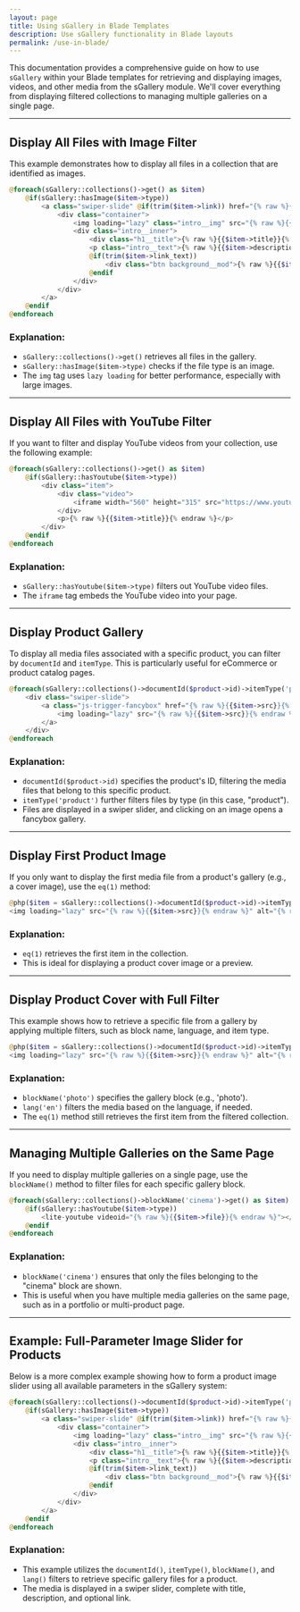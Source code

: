 ```yaml
---
layout: page
title: Using sGallery in Blade Templates
description: Use sGallery functionality in Blade layouts
permalink: /use-in-blade/
---
```


This documentation provides a comprehensive guide on how to use `sGallery` within your Blade templates for
retrieving and displaying images, videos, and other media from the sGallery module. We'll cover everything
from displaying filtered collections to managing multiple galleries on a single page.

---

## Display All Files with Image Filter

This example demonstrates how to display all files in a collection that are identified as images.

```php
@foreach(sGallery::collections()->get() as $item)
    @if(sGallery::hasImage($item->type))
        <a class="swiper-slide" @if(trim($item->link)) href="{% raw %}{{$item->link}}{% endraw %}" @endif>
            <div class="container">
                <img loading="lazy" class="intro__img" src="{% raw %}{{$item->src}}{% endraw %}" alt="{% raw %}{{$item->alt}}{% endraw %}" width="1440" height="456">
                <div class="intro__inner">
                    <div class="h1__title">{% raw %}{{$item->title}}{% endraw %}</div>
                    <p class="intro__text">{% raw %}{{$item->description}}{% endraw %}</p>
                    @if(trim($item->link_text)) 
                        <div class="btn background__mod">{% raw %}{{$item->link_text}}{% endraw %}</div> 
                    @endif
                </div>
            </div>
        </a>
    @endif
@endforeach
```

### Explanation:

- `sGallery::collections()->get()` retrieves all files in the gallery.
- `sGallery::hasImage($item->type)` checks if the file type is an image.
- The `img` tag uses `lazy loading` for better performance, especially with large images.

---

## Display All Files with YouTube Filter

If you want to filter and display YouTube videos from your collection, use the following example:

```php
@foreach(sGallery::collections()->get() as $item)
    @if(sGallery::hasYoutube($item->type))
        <div class="item">
            <div class="video">
                <iframe width="560" height="315" src="https://www.youtube.com/embed/{% raw %}{{$item->file}}{% endraw %}" title="YouTube video player" allow="accelerometer; autoplay; clipboard-write; encrypted-media; gyroscope; picture-in-picture" allowfullscreen></iframe>
            </div>
            <p>{% raw %}{{$item->title}}{% endraw %}</p>
        </div>
    @endif
@endforeach
```

### Explanation:

- `sGallery::hasYoutube($item->type)` filters out YouTube video files.
- The `iframe` tag embeds the YouTube video into your page.

---

## Display Product Gallery

To display all media files associated with a specific product, you can filter by `documentId` and `itemType`.
This is particularly useful for eCommerce or product catalog pages.

```php
@foreach(sGallery::collections()->documentId($product->id)->itemType('product')->get() as $item)
    <div class="swiper-slide">
        <a class="js-trigger-fancybox" href="{% raw %}{{$item->src}}{% endraw %}" data-fancybox="product-gallery">
            <img loading="lazy" src="{% raw %}{{$item->src}}{% endraw %}" width="440" height="440" />
        </a>
    </div>
@endforeach
```

### Explanation:

- `documentId($product->id)` specifies the product's ID, filtering the media files that belong to this specific product.
- `itemType('product')` further filters files by type (in this case, "product").
- Files are displayed in a swiper slider, and clicking on an image opens a fancybox gallery.

---

## Display First Product Image

If you only want to display the first media file from a product's gallery (e.g., a cover image), use the `eq(1)` method:

```php
@php($item = sGallery::collections()->documentId($product->id)->itemType('product')->eq(1))
<img loading="lazy" src="{% raw %}{{$item->src}}{% endraw %}" alt="{% raw %}{{$item->alt}}{% endraw %}" width="440" height="440" />
```

### Explanation:

- `eq(1)` retrieves the first item in the collection.
- This is ideal for displaying a product cover image or a preview.

---

## Display Product Cover with Full Filter

This example shows how to retrieve a specific file from a gallery by applying multiple filters, such as block name, language, and item type.

```php
@php($item = sGallery::collections()->documentId($product->id)->itemType('product')->blockName('photo')->lang('en')->eq(1))
<img loading="lazy" src="{% raw %}{{$item->src}}{% endraw %}" alt="{% raw %}{{$item->alt}}{% endraw %}" width="440" height="440" />
```

### Explanation:

- `blockName('photo')` specifies the gallery block (e.g., 'photo').
- `lang('en')` filters the media based on the language, if needed.
- The `eq(1)` method still retrieves the first item from the filtered collection.

---

## Managing Multiple Galleries on the Same Page

If you need to display multiple galleries on a single page, use the `blockName()` method to filter files for each
specific gallery block.

```php
@foreach(sGallery::collections()->blockName('cinema')->get() as $item)
    @if(sGallery::hasYoutube($item->type))
        <lite-youtube videoid="{% raw %}{{$item->file}}{% endraw %}"></lite-youtube>
    @endif
@endforeach
```

### Explanation:

- `blockName('cinema')` ensures that only the files belonging to the "cinema" block are shown.
- This is useful when you have multiple media galleries on the same page, such as in a portfolio or multi-product page.

---

## Example: Full-Parameter Image Slider for Products

Below is a more complex example showing how to form a product image slider using all available parameters in
the sGallery system:

```php
@foreach(sGallery::collections()->documentId($product->id)->itemType('product')->blockName('photo')->lang('en')->get() as $item)
    @if(sGallery::hasImage($item->type))
        <a class="swiper-slide" @if(trim($item->link)) href="{% raw %}{{$item->link}}{% endraw %}" @endif>
            <div class="container">
                <img loading="lazy" class="intro__img" src="{% raw %}{{$item->src}}{% endraw %}" alt="{% raw %}{{$item->alt}}{% endraw %}" width="1440" height="456">
                <div class="intro__inner">
                    <div class="h1__title">{% raw %}{{$item->title}}{% endraw %}</div>
                    <p class="intro__text">{% raw %}{{$item->description}}{% endraw %}</p>
                    @if(trim($item->link_text)) 
                        <div class="btn background__mod">{% raw %}{{$item->link_text}}{% endraw %}</div> 
                    @endif
                </div>
            </div>
        </a>
    @endif
@endforeach
```

### Explanation:

- This example utilizes the `documentId()`, `itemType()`, `blockName()`, and `lang()` filters to retrieve specific
gallery files for a product.
- The media is displayed in a swiper slider, complete with title, description, and optional link.
